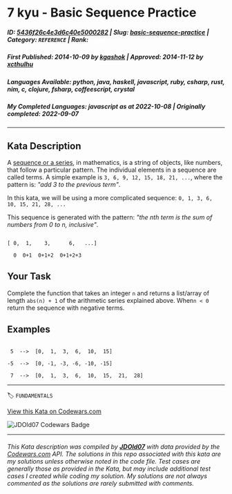 # 7 kyu - Basic Sequence Practice

##### **ID**: [5436f26c4e3d6c40e5000282](https://www.codewars.com/kata/5436f26c4e3d6c40e5000282) | **Slug**: [basic-sequence-practice](https://www.codewars.com/kata/5436f26c4e3d6c40e5000282) | **Category**: `REFERENCE` | **Rank**: <span style="color:white">7 kyu</span>

##### **First Published**: 2014-10-09 ***by*** [kgashok](https://www.codewars.com/users/kgashok) | **Approved**: 2014-11-12 ***by*** [xcthulhu](https://www.codewars.com/users/xcthulhu)

##### **Languages Available**: python, java, haskell, javascript, ruby, csharp, rust, nim, c, clojure, fsharp, coffeescript, crystal

##### **My Completed Languages**: javascript ***as at*** 2022-10-08 | **Originally completed**: 2022-09-07

---

## Kata Description


A [sequence or a series](http://world.mathigon.org/Sequences), in mathematics, is a string of objects, like numbers, that follow a particular pattern. The individual elements in a sequence are called terms. A simple example is `3, 6, 9, 12, 15, 18, 21, ...`, where the pattern is: _"add 3 to the previous term"_.



In this kata, we will be using a more complicated sequence:   `0, 1, 3, 6, 10, 15, 21, 28, ...`

This sequence is generated with the pattern: _"the nth term is the sum of numbers from 0 to n, inclusive"_.



```

[ 0,  1,    3,      6,   ...]

  0  0+1  0+1+2  0+1+2+3

```



## Your Task



Complete the function that takes an integer `n` and returns a list/array of length `abs(n) + 1` of the arithmetic series explained above. When`n < 0` return the sequence with negative terms.



## Examples 



```

 5  -->  [0,  1,  3,  6,  10,  15]

-5  -->  [0, -1, -3, -6, -10, -15]

 7  -->  [0,  1,  3,  6,  10,  15,  21,  28]

```



---


🏷 `FUNDAMENTALS`


[View this Kata on Codewars.com](https://www.codewars.com/kata/5436f26c4e3d6c40e5000282)

![](https://www.codewars.com/users/jdold07/badges/large "JDOld07 Codewars Badge")

---

###### *This Kata description was compiled by [**JDOld07**](https://tpstech.dev) with data provided by the [Codewars.com](https://www.codewars.com) API.  The solutions in this repo associated with this kata are my solutions unless otherwise noted in the code file.  Test cases are generally those as provided in the Kata, but may include additional test cases I created while coding my solution.  My solutions are not always commented as the solutions are rarely submitted with comments.*
